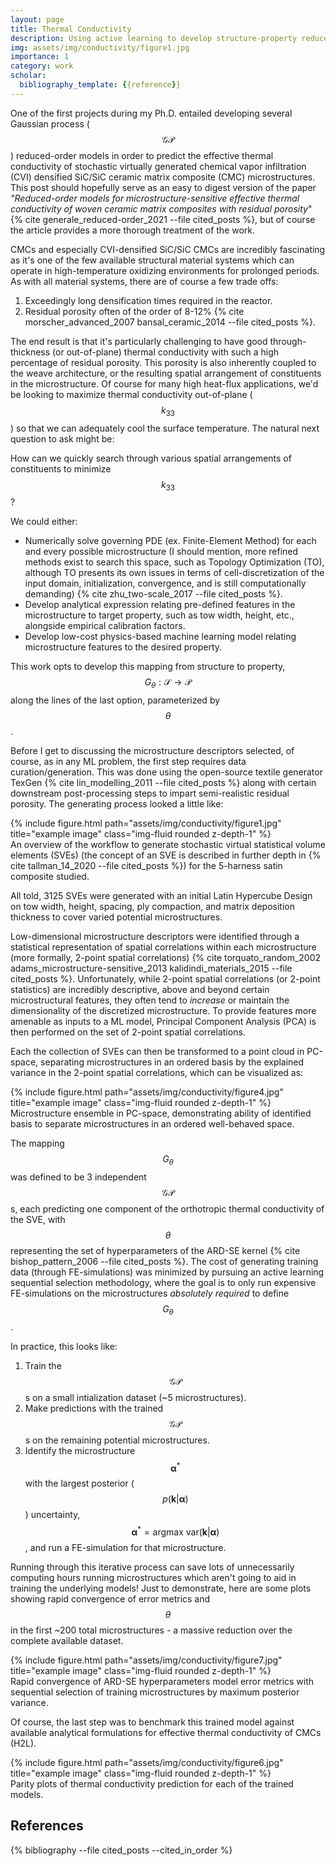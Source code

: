 ```yaml
---
layout: page
title: Thermal Conductivity
description: Using active learning to develop structure-property reduced-order model linkages
img: assets/img/conductivity/figure1.jpg
importance: 1
category: work
scholar:
  bibliography_template: {{reference}}
---
```


One of the first projects during my Ph.D. entailed developing several Gaussian process ($$\mathcal{GP}$$) reduced-order models in order to predict the effective thermal conductivity of stochastic virtually generated chemical vapor infiltration (CVI) densified SiC/SiC ceramic matrix composite (CMC) microstructures. This post should hopefully serve as an easy to digest version of the paper *"Reduced-order models for microstructure-sensitive effective thermal conductivity of woven ceramic matrix composites with residual porosity*" {% cite generale_reduced-order_2021 --file cited_posts %}, but of course the article provides a more thorough treatment of the work.

CMCs and especially CVI-densified SiC/SiC CMCs are incredibly fascinating as it's one of the few available structural material systems which can operate in high-temperature oxidizing environments for prolonged periods. As with all material systems, there are of course a few trade offs:
1. Exceedingly long densification times required in the reactor.
2. Residual porosity often of the order of 8-12% {% cite morscher_advanced_2007 bansal_ceramic_2014 --file cited_posts %}.

The end result is that it's particularly challenging to have good through-thickness (or out-of-plane) thermal conductivity with such a high percentage of residual porosity. This porosity is also inherently coupled to the weave architecture, or the resulting spatial arrangement of constituents in the microstructure. Of course for many high heat-flux applications, we'd be looking to maximize thermal conductivity out-of-plane ($$k_{33}$$) so that we can adequately cool the surface temperature. The natural next question to ask might be:

How can we quickly search through various spatial arrangements of constituents to minimize $$k_{33}$$?

We could either:
- Numerically solve governing PDE (ex. Finite-Element Method) for each and every possible microstructure (I should mention, more refined methods exist to search this space, such as Topology Optimization (TO), although TO presents its own issues in terms of cell-discretization of the input domain, initialization, convergence, and is still computationally demanding) {% cite zhu_two-scale_2017 --file cited_posts %}.
- Develop analytical expression relating pre-defined features in the microstructure to target property, such as tow width, height, etc., alongside empirical calibration factors.
- Develop low-cost physics-based machine learning model relating microstructure features to the desired property.

This work opts to develop this mapping from structure to property, $$G_\theta: \mathcal{S} \rightarrow \mathcal{P}$$ along the lines of the last option, parameterized by $$\theta$$. 

Before I get to discussing the microstructure descriptors selected, of course, as in any ML problem, the first step requires data curation/generation. This was done using the open-source textile generator TexGen {% cite lin_modelling_2011 --file cited_posts %} along with certain downstream post-processing steps to impart semi-realistic residual porosity. The generating process looked a little like:

<div class="row">
    <div class="col-sm mt-3 mt-md-0">
        {% include figure.html path="assets/img/conductivity/figure1.jpg" title="example image" class="img-fluid rounded z-depth-1" %}
    </div>
</div>
<div class="caption">
    An overview of the workflow to generate stochastic virtual statistical volume elements (SVEs) (the concept of an SVE is described in further depth in {% cite tallman_14_2020 --file cited_posts %}) for the 5-harness satin composite studied.
</div>

All told, 3125 SVEs were generated with an initial Latin Hypercube Design on tow width, height, spacing, ply compaction, and matrix deposition thickness to cover varied potential microstructures.

Low-dimensional microstructure descriptors were identified through a statistical representation of spatial correlations within each microstructure (more formally, 2-point spatial correlations) {% cite torquato_random_2002 adams_microstructure-sensitive_2013 kalidindi_materials_2015 --file cited_posts %}. Unfortunately, while 2-point spatial correlations (or 2-point statistics) are incredibly descriptive, above and beyond certain microstructural features, they often tend to <i>increase</i> or maintain the dimensionality of the discretized microstructure. To provide features more amenable as inputs to a ML model, Principal Component Analysis (PCA) is then performed on the set of 2-point spatial correlations.

Each the collection of SVEs can then be transformed to a point cloud in PC-space, separating microstructures in an ordered basis by the explained variance in the 2-point spatial correlations, which can be visualized as:

 <div class="row">
    <div class="col-sm mt-3 mt-md-0">
        {% include figure.html path="assets/img/conductivity/figure4.jpg" title="example image" class="img-fluid rounded z-depth-1" %}
    </div>
</div>
<div class="caption">
    Microstructure ensemble in PC-space, demonstrating ability of identified basis to separate microstructures in an ordered well-behaved space.
</div> 

The mapping $$G_\theta$$ was defined to be 3 independent $$\mathcal{GP}$$s, each predicting one component of the orthotropic thermal conductivity of the SVE, with $$\theta$$ representing the set of hyperparameters of the ARD-SE kernel {% cite bishop_pattern_2006 --file cited_posts %}. The cost of generating training data (through FE-simulations) was minimized by pursuing an active learning sequential selection methodology, where the goal is to only run expensive FE-simulations on the microstructures *absolutely required* to define $$G_\theta$$.

In practice, this looks like:
1. Train the $$\mathcal{GP}$$s on a small intialization dataset (~5 microstructures).
2. Make predictions with the trained $$\mathcal{GP}$$s on the remaining potential microstructures.
3. Identify the microstructure $$\boldsymbol{\alpha}^*$$ with the largest posterior ($$p(\boldsymbol{k} \vert \boldsymbol{\alpha})$$) uncertainty, $$\boldsymbol{\alpha}^{*} = \textrm{argmax var}(\boldsymbol{k} \vert \boldsymbol{\alpha})$$, and run a FE-simulation for that microstructure.

Running through this iterative process can save lots of unnecessarily computing hours running microstructures which aren't going to aid in training the underlying models! Just to demonstrate, here are some plots showing rapid convergence of error metrics and $$\theta$$ in the first ~200 total microstructures - a massive reduction over the complete available dataset.

 <div class="row">
    <div class="col-sm mt-3 mt-md-0">
        {% include figure.html path="assets/img/conductivity/figure7.jpg" title="example image" class="img-fluid rounded z-depth-1" %}
    </div>
</div>
<div class="caption">
    Rapid convergence of ARD-SE hyperparameters model error metrics with sequential selection of training microstructures by maximum posterior variance.
</div> 

Of course, the last step was to benchmark this trained model against available analytical formulations for effective thermal conductivity of CMCs (H2L). 

 <div class="row">
    <div class="col-sm mt-3 mt-md-0">
        {% include figure.html path="assets/img/conductivity/figure6.jpg" title="example image" class="img-fluid rounded z-depth-1" %}
    </div>
</div>
<div class="caption">
    Parity plots of thermal conductivity prediction for each of the trained models.
</div> 



References
----------

{% bibliography --file cited_posts --cited_in_order %}
